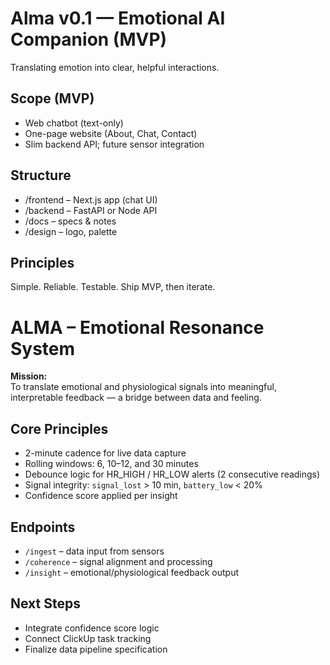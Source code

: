 # Alma v0.1 — Emotional AI Companion (MVP)

Translating emotion into clear, helpful interactions.

## Scope (MVP)
- Web chatbot (text-only)
- One-page website (About, Chat, Contact)
- Slim backend API; future sensor integration

## Structure
- /frontend  – Next.js app (chat UI)
- /backend   – FastAPI or Node API
- /docs      – specs & notes
- /design    – logo, palette

## Principles
Simple. Reliable. Testable. Ship MVP, then iterate.
# ALMA – Emotional Resonance System

**Mission:**  
To translate emotional and physiological signals into meaningful, interpretable feedback — a bridge between data and feeling.

## Core Principles
- 2-minute cadence for live data capture  
- Rolling windows: 6, 10–12, and 30 minutes  
- Debounce logic for HR_HIGH / HR_LOW alerts (2 consecutive readings)  
- Signal integrity: `signal_lost` > 10 min, `battery_low` < 20%  
- Confidence score applied per insight  

## Endpoints
- `/ingest` – data input from sensors  
- `/coherence` – signal alignment and processing  
- `/insight` – emotional/physiological feedback output  

## Next Steps
- Integrate confidence score logic  
- Connect ClickUp task tracking  
- Finalize data pipeline specification
